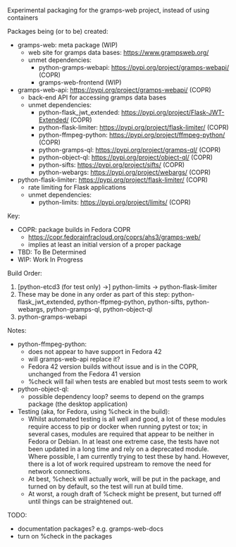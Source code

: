Experimental packaging for the gramps-web project, instead of using containers

Packages being (or to be) created:
- gramps-web: meta package (WIP)
  - web site for gramps data bases: https://www.grampsweb.org/
  - unmet dependencies:
    - python-gramps-webapi: https://pypi.org/project/gramps-webapi/ (COPR)
    - gramps-web-frontend (WIP)
- gramps-web-api: https://pypi.org/project/gramps-webapi/ (COPR)
  - back-end API for accessing gramps data bases
  - unmet dependencies:
    - python-flask_jwt_extended: https://pypi.org/project/Flask-JWT-Extended/
      (COPR)
    - python-flask-limiter: https://pypi.org/project/flask-limiter/ (COPR)
    - python-ffmpeg-python: https://pypi.org/project/ffmpeg-python/ (COPR)
    - python-gramps-ql: https://pypi.org/project/gramps-ql/ (COPR)
    - python-object-ql: https://pypi.org/project/object-ql/ (COPR)
    - python-sifts: https://pypi.org/project/sifts/ (COPR)
    - python-webargs: https://pypi.org/project/webargs/ (COPR)
- python-flask-limiter: https://pypi.org/project/flask-limiter/ (COPR)
  - rate limiting for Flask applications
  - unmet dependencies:
    - python-limits: https://pypi.org/project/limits/ (COPR)

Key:
- COPR: package builds in Fedora COPR
  - https://copr.fedorainfracloud.org/coprs/ahs3/gramps-web/
  - implies at least an initial version of a proper package
- TBD: To Be Determined
- WIP: Work In Progress

Build Order:
1. [python-etcd3 (for test only) ->] python-limits -> python-flask-limiter
1. These may be done in any order as part of this step: 
   python-flask_jwt_extended, python-ffpmeg-python, python-sifts,
   python-webargs, python-gramps-ql, python-object-ql
1. python-gramps-webapi

Notes:
- python-ffmpeg-python:
  - does not appear to have support in Fedora 42
  - will gramps-web-api replace it?
  - Fedora 42 version builds without issue and is in the COPR, unchanged
    from the Fedora 41 version
  - %check will fail when tests are enabled but most tests seem to work
- python-object-ql:
  - possible dependency loop?  seems to depend on the gramps package (the
    desktop application)
- Testing (aka, for Fedora, using %check in the build):
  - Whilst automated testing is all well and good, a lot of these modules
    require access to pip or docker when running pytest or tox; in several
    cases, modules are required that appear to be neither in Fedora or
    Debian.  In at least one extreme case, the tests have not been updated
    in a long time and rely on a deprecated module.  Where possible, I am
    currently trying to test these by hand.  However, there is a lot of work
    required upstream to remove the need for network connections.
  - At best, %check will actually work, will be put in the package, and
    turned on by default, so the test will run at build time.
  - At worst, a rough draft of %check might be present, but turned off
    until things can be straightened out.

TODO:
- documentation packages? e.g. gramps-web-docs
- turn on %check in the packages
